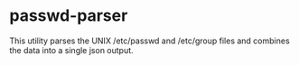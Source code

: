 # passwd-parser
This utility parses the UNIX /etc/passwd and /etc/group files and combines the data into a single json output.
